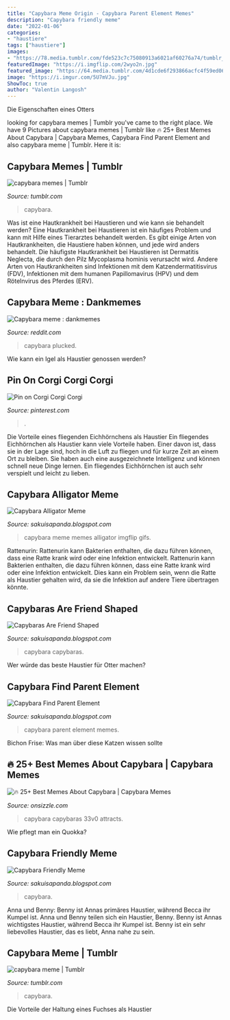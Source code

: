 ```yaml
---
title: "Capybara Meme Origin - Capybara Parent Element Memes"
description: "Capybara friendly meme"
date: "2022-01-06"
categories:
- "haustiere"
tags: ["haustiere"]
images:
- "https://78.media.tumblr.com/fde523c7c75080913a6021af60276a74/tumblr_ojdzz0mYbM1tg2xgxo1_500.jpg"
featuredImage: "https://i.imgflip.com/2wyo2n.jpg"
featured_image: "https://64.media.tumblr.com/4d1cde6f293866acfc4f59ed06154fb8/tumblr_po2lus44Po1ucd59m_400.png"
image: "https://i.imgur.com/5U7mVJu.jpg"
ShowToc: true
author: "Valentin Langosh"
---
```



Die Eigenschaften eines Otters

	

		
looking for capybara memes | Tumblr you've came to the right place. We have 9 Pictures about capybara memes | Tumblr like 🔥 25+ Best Memes About Capybara | Capybara Memes, Capybara Find Parent Element and also capybara meme | Tumblr. Here it is:
		
    
## Capybara Memes | Tumblr

<img loading=lazy src="https://78.media.tumblr.com/fde523c7c75080913a6021af60276a74/tumblr_ojdzz0mYbM1tg2xgxo1_500.jpg" onerror="this.onerror=null;this.src='https://tse3.mm.bing.net/th?id=OIP.ZSGXDBSjbMI1ITtWRdXBPQHaHa&amp;pid=15.1';" alt="capybara memes | Tumblr">

_Source: tumblr.com_

>capybara. 

	

Was ist eine Hautkrankheit bei Haustieren und wie kann sie behandelt werden?
Eine Hautkrankheit bei Haustieren ist ein häufiges Problem und kann mit Hilfe eines Tierarztes behandelt werden. Es gibt einige Arten von Hautkrankheiten, die Haustiere haben können, und jede wird anders behandelt. Die häufigste Hautkrankheit bei Haustieren ist Dermatitis Neglecta, die durch den Pilz Mycoplasma hominis verursacht wird. Andere Arten von Hautkrankheiten sind Infektionen mit dem Katzendermatitisvirus (FDV), Infektionen mit dem humanen Papillomavirus (HPV) und dem Rötelnvirus des Pferdes (ERV).

    
## Capybara Meme : Dankmemes

<img loading=lazy src="https://i.imgur.com/5U7mVJu.jpg" onerror="this.onerror=null;this.src='https://tse4.mm.bing.net/th?id=OIP.zchTrLCizywf774jbbEdHQHaGD&amp;pid=15.1';" alt="Capybara meme : dankmemes">

_Source: reddit.com_

>capybara plucked. 

	

Wie kann ein Igel als Haustier genossen werden?

    
## Pin On Corgi Corgi Corgi

<img loading=lazy src="https://i.pinimg.com/originals/a3/f1/64/a3f1649287f1b0dbca8630a1c3bb481c.jpg" onerror="this.onerror=null;this.src='https://tse2.mm.bing.net/th?id=OIP.yZp0YWPNxX54hzukow_CUwHaJ4&amp;pid=15.1';" alt="Pin on Corgi Corgi Corgi">

_Source: pinterest.com_

>. 

	

Die Vorteile eines fliegenden Eichhörnchens als Haustier
Ein fliegendes Eichhörnchen als Haustier kann viele Vorteile haben. Einer davon ist, dass sie in der Lage sind, hoch in die Luft zu fliegen und für kurze Zeit an einem Ort zu bleiben. Sie haben auch eine ausgezeichnete Intelligenz und können schnell neue Dinge lernen. Ein fliegendes Eichhörnchen ist auch sehr verspielt und leicht zu lieben.

    
## Capybara Alligator Meme

<img loading=lazy src="https://i.imgflip.com/2wyo2n.jpg" onerror="this.onerror=null;this.src='https://tse3.mm.bing.net/th?id=OIP.45co5YmVJmTWQ8Ss4MByngHaG3&amp;pid=15.1';" alt="Capybara Alligator Meme">

_Source: sakuisapanda.blogspot.com_

>capybara meme memes alligator imgflip gifs. 

	

Rattenurin: Rattenurin kann Bakterien enthalten, die dazu führen können, dass eine Ratte krank wird oder eine Infektion entwickelt.
Rattenurin kann Bakterien enthalten, die dazu führen können, dass eine Ratte krank wird oder eine Infektion entwickelt. Dies kann ein Problem sein, wenn die Ratte als Haustier gehalten wird, da sie die Infektion auf andere Tiere übertragen könnte.

    
## Capybaras Are Friend Shaped

<img loading=lazy src="https://pics.onsizzle.com/when-you-re-chill-with-everyone-overly-social-capybara-via-41727278.png" onerror="this.onerror=null;this.src='https://tse4.mm.bing.net/th?id=OIP.XyVI9JKq8bJLBem2dVYUrgHaJT&amp;pid=15.1';" alt="Capybaras Are Friend Shaped">

_Source: sakuisapanda.blogspot.com_

>capybara capybaras. 

	

Wer würde das beste Haustier für Otter machen?

    
## Capybara Find Parent Element

<img loading=lazy src="https://pics.ballmemes.com/this-capybara-dont-give-a-damn-64027539.png" onerror="this.onerror=null;this.src='https://tse3.mm.bing.net/th?id=OIP._i1DHKHYgELYPJVpyOz0hwHaGs&amp;pid=15.1';" alt="Capybara Find Parent Element">

_Source: sakuisapanda.blogspot.com_

>capybara parent element memes. 

	

Bichon Frise: Was man über diese Katzen wissen sollte

    
## 🔥 25+ Best Memes About Capybara | Capybara Memes

<img loading=lazy src="https://pics.onsizzle.com/33v0-what-is-it-about-capybaras-that-attracts-groups-of-64623041.png" onerror="this.onerror=null;this.src='https://tse4.mm.bing.net/th?id=OIP.ecYO9_oLMXkAhEdBopJXWAHaax&amp;pid=15.1';" alt="🔥 25+ Best Memes About Capybara | Capybara Memes">

_Source: onsizzle.com_

>capybara capybaras 33v0 attracts. 

	

Wie pflegt man ein Quokka?

    
## Capybara Friendly Meme

<img loading=lazy src="https://m.media-amazon.com/images/I/41Bos1FAUvL.jpg" onerror="this.onerror=null;this.src='https://tse2.mm.bing.net/th?id=OIP._9EINnYZcNi-0mv9WvQZHAAAAA&amp;pid=15.1';" alt="Capybara Friendly Meme">

_Source: sakuisapanda.blogspot.com_

>capybara. 

	

Anna und Benny: Benny ist Annas primäres Haustier, während Becca ihr Kumpel ist.
Anna und Benny teilen sich ein Haustier, Benny. Benny ist Annas wichtigstes Haustier, während Becca ihr Kumpel ist. Benny ist ein sehr liebevolles Haustier, das es liebt, Anna nahe zu sein.

    
## Capybara Meme | Tumblr

<img loading=lazy src="https://64.media.tumblr.com/4d1cde6f293866acfc4f59ed06154fb8/tumblr_po2lus44Po1ucd59m_400.png" onerror="this.onerror=null;this.src='https://tse1.mm.bing.net/th?id=OIP.wZuHsHJRUtB_MRWYKCGWNQAAAA&amp;pid=15.1';" alt="capybara meme | Tumblr">

_Source: tumblr.com_

>capybara. 

	

Die Vorteile der Haltung eines Fuchses als Haustier


